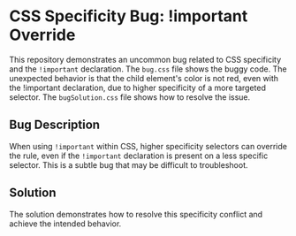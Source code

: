 # CSS Specificity Bug: !important Override

This repository demonstrates an uncommon bug related to CSS specificity and the `!important` declaration.  The `bug.css` file shows the buggy code. The unexpected behavior is that the child element's color is not red, even with the !important declaration, due to higher specificity of a more targeted selector.  The `bugSolution.css` file shows how to resolve the issue.

## Bug Description

When using `!important` within CSS, higher specificity selectors can override the rule, even if the `!important` declaration is present on a less specific selector. This is a subtle bug that may be difficult to troubleshoot.

## Solution

The solution demonstrates how to resolve this specificity conflict and achieve the intended behavior.